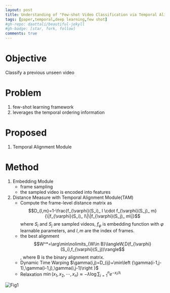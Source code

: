 ```yaml
---
layout: post
title: Understanding of "Few-shot Video Classification via Temporal Alignment"
tags: [paper,temporal,deep learning,few shot]
#gh-repo: daattali/beautiful-jekyll
#gh-badge: [star, fork, follow]
comments: true
---
```

# Objective
Classify a previous unseen video

# Problem
1. few-shot learning framework
2. leverages the temporal ordering information

# Proposed
1. Temporal Alignment Module

# Method
1. Embedding Module
    - frame sampling
    - the sampled video is encoded into features
2. Distance Measure with Temporal Alignment Module(TAM)
    - Compute the frame-level distance matrix as 
    $$D_{l,m}=1-\frac{f_{\varphi}(S_i)_ l \cdot f_{\varphi}(S_j)_ m}{\|f_{\varphi}(S_i)_ l\|\|f_{\varphi}(S_j)_ m\|}$$
    where $S_i$ and $S_j$ are sampled videos, $f_{\varphi}$ is embedding function with $\varphi$ learnable parameters, and $l,m$ are the index of frames.
    - the best alignment 
    $$W^*=\arg\min\nolimits_{W\in B}\langleW,D(f_{\varphi}(S_i),f_{\varphi}(S_j))\rangle$$, where B is the binary alignment matrix.
    - Dynamic Time Warping $\gamma(i,j)=D_{ij}+\min\left {\gamma(i-1,j-1),\gamma(i-1,j),\gamma(i,j-1)\right }$
    - Relaxation $\min(x_1,x_2,\cdots,x_n)\approx-\lambda\log\sum\nolimits_{i=1}^n e^{-x_i/\lambda}$

![Fig1](https://github.com/Issory/issory.github.io/blob/master/img/2019-07-11-PaperReading-01-Few-Shot-Temporal-Alignement/Fig1.png?raw=true)

